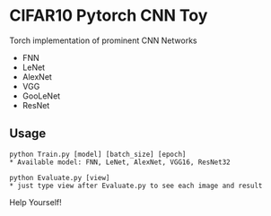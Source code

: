 # CIFAR10 Pytorch CNN Toy
Torch implementation of prominent CNN Networks
- FNN
- LeNet
- AlexNet
- VGG
- GooLeNet
- ResNet

## Usage
```
python Train.py [model] [batch_size] [epoch]
* Available model: FNN, LeNet, AlexNet, VGG16, ResNet32

python Evaluate.py [view]
* just type view after Evaluate.py to see each image and result
```
Help Yourself!
